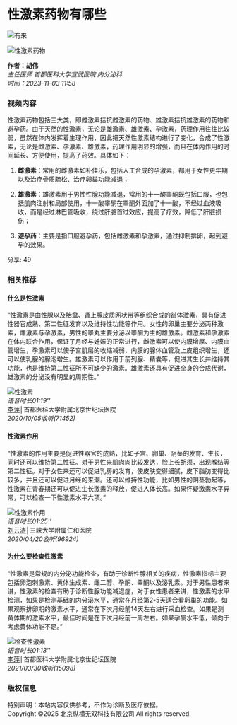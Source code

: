 # 性激素药物有哪些

![有来](//static.youlai.cn/images/youlai/logo_yl.png)

![性激素药物](https://file.youlai.cn/cnkfile1/M02/77/6E/802F4504D363E4A4A5629FB4EBE9776E.jpg)

**作者：胡伟**  
*主任医师   首都医科大学宣武医院 内分泌科*  
*时间：2023-11-03 11:58*

### 视频内容

性激素药物包括三大类，即雌激素拮抗雌激素的药物、雄激素拮抗雄激素的药物和避孕药。由于天然的性激素，无论是雌激素、雄激素、孕激素，药理作用往往比较弱，虽然在体内发挥着生理作用，因此把天然性激素结构进行了变化，合成了性激素，无论是雌激素、孕激素、雄激素，药理作用明显的增强，而且在体内作用的时间延长、方便使用，提高了药效。具体如下：

1. **雌激素**：常用的雌激素如补佳乐，包括人工合成的孕激素，都用于女性更年期以及治疗骨质疏松、治疗卵巢功能减退；
   
2. **雄激素**：雄激素用于男性性腺功能减退，常用的十一酸睾酮既包括口服，也包括肌肉注射和局部使用，十一酸睾酮在睾酮外面加了十一酸，不经过血液吸收，而是经过淋巴管吸收，绕过肝脏首过效应，提高了疗效，降低了肝脏损伤；
   
3. **避孕药**：主要是指口服避孕药，包括雌激素和孕激素，通过抑制排卵，起到避孕的效果。

分享: 49

### 相关推荐

#### [什么是性激素](//www.youlai.cn/ask/B0A620Mu50q.html)

“性激素是由性腺以及胎盘、肾上腺皮质网状带等组织合成的甾体激素，具有促进性器官成熟、第二性征发育以及维持性功能等作用。女性的卵巢主要分泌两种激素，雌激素与孕激素，男性的睾丸主要分泌以睾酮为主的雄激素。雌激素和孕激素在体内联合作用，保证了月经与妊娠的正常进行，雌激素可以使内膜增厚、内膜血管增生，孕激素可以使子宫肌层的收缩减弱，内膜的腺体血管及上皮组织增生，还可以使乳腺的腺泡增生。雄激素可以作用于前列腺、精囊等，促进其生长并维持其功能，也是维持第二性征所不可缺少的激素。雄激素还具有促进全身的合成代谢，雄激素的分泌没有明显的周期性。”

![性激素](//file.youlai.cn/cnkfile1/M02/DC/5D/6D32E65D98DC16E283813A1EDA50DC5D.jpg)  
*语音时长01:19''*  
[李萍](//www.youlai.cn/yyk/docindex/376005/)│首都医科大学附属北京世纪坛医院  
*2020/10/05收听(71452)*

#### [性激素作用](//www.youlai.cn/ask/98A1FDMmttt.html)

“性激素的作用主要是促进性器官的成熟，比如子宫、卵巢、阴茎的发育、生长，同时还可以维持第二性征。对于男性来肌肉肉比较发达，脸上长胡须，出现喉结等第二性征。对于女性来还可以促进乳房的发育，使皮肤变得细腻，皮下脂肪变得比较多，并且还可以促进月经的来潮。还可以维持性功能，比如男性的阴茎勃起等，性激素在青春期还可以促进生长激素的释放，促进人体长高。如果怀疑激素水平异常，可以检查一下性激素水平六项。”

![性激素作用](//file.youlai.cn/cnkfile1/M01/00/2D/oYYBAFs2BuaAC8A7AAAxbFaxi3A51.jpeg)  
*语音时长01:25''*  
[刘云涛](//www.youlai.cn/yyk/docindex/364277/)│三峡大学附属仁和医院  
*2020/04/20收听(96924)*

#### [为什么要检查性激素](//www.youlai.cn/ask/FA53F4MuTMg.html)

“性激素是常规的内分泌功能检查，有助于诊断性腺相关的疾病，性激素指标主要包括卵泡刺激素、黄体生成素、雌二醇、孕酮、睾酮以及泌乳素。对于男性患者来讲，性激素的检查有助于诊断性腺功能减退症，对于女性患者来讲，性激素的水平检测，如果是检测基础的内分泌水平，通常在月经第2-5天适合看卵巢的功能。如果观察排卵期的激素水平，通常在下次月经前14天左右进行采血检查。如果是测黄体期的激素水平，最佳时间是在下次月经前一周左右。如果孕酮水平低，倾向于考虑黄体功能不足。”

![检查性激素](//file.youlai.cn/cnkfile1/M02/DC/5D/6D32E65D98DC16E283813A1EDA50DC5D.jpg)  
*语音时长01:13''*  
[李萍](//www.youlai.cn/yyk/docindex/376005/)│首都医科大学附属北京世纪坛医院  
*2021/03/30收听(15098)*

### 版权信息

特别声明：本站内容仅供参考，不作为诊断及医疗依据。  
Copyright ©2025 北京纵横无双科技有限公司 All rights reserved.
<!-- tcd_original_link https://youlai.cn/video/article/7C751BkPml.html -->

